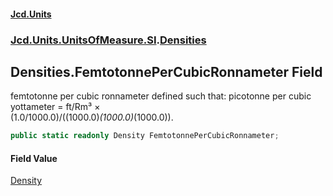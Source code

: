 #### [Jcd.Units](index.md 'index')
### [Jcd.Units.UnitsOfMeasure.SI](Jcd.Units.UnitsOfMeasure.SI.md 'Jcd.Units.UnitsOfMeasure.SI').[Densities](Densities.md 'Jcd.Units.UnitsOfMeasure.SI.Densities')

## Densities.FemtotonnePerCubicRonnameter Field

femtotonne per cubic ronnameter defined such that: picotonne per cubic yottameter = ft/Rm³ ×  
(1.0/1000.0)/((1000.0)*(1000.0)*(1000.0)).

```csharp
public static readonly Density FemtotonnePerCubicRonnameter;
```

#### Field Value
[Density](Density.md 'Jcd.Units.UnitTypes.Density')